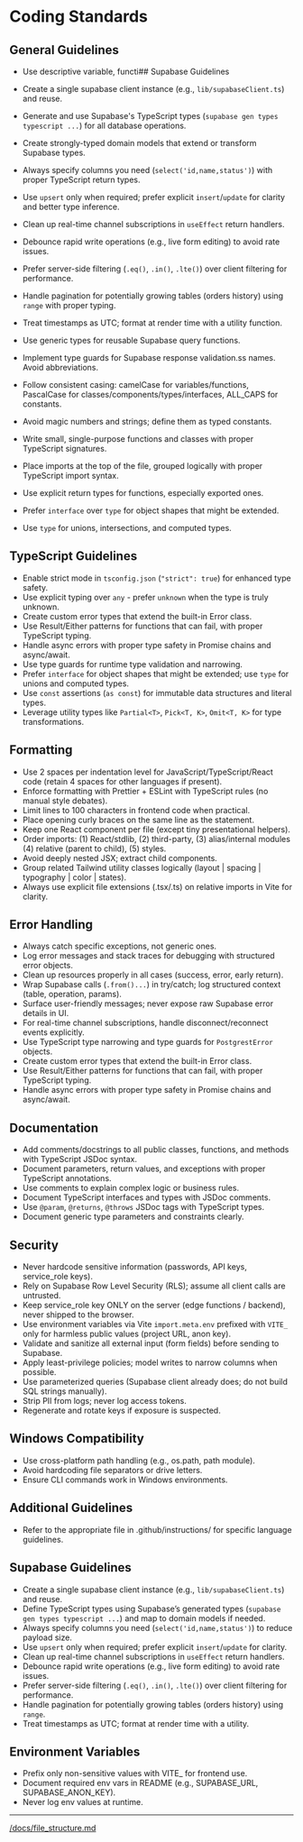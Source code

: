 # Coding Standards

## General Guidelines

- Use descriptive variable, functi## Supabase Guidelines

- Create a single supabase client instance (e.g., `lib/supabaseClient.ts`) and reuse.
- Generate and use Supabase's TypeScript types (`supabase gen types typescript ...`) for all database operations.
- Create strongly-typed domain models that extend or transform Supabase types.
- Always specify columns you need (`select('id,name,status')`) with proper TypeScript return types.
- Use `upsert` only when required; prefer explicit `insert`/`update` for clarity and better type inference.
- Clean up real-time channel subscriptions in `useEffect` return handlers.
- Debounce rapid write operations (e.g., live form editing) to avoid rate issues.
- Prefer server-side filtering (`.eq()`, `.in()`, `.lte()`) over client filtering for performance.
- Handle pagination for potentially growing tables (orders history) using `range` with proper typing.
- Treat timestamps as UTC; format at render time with a utility function.
- Use generic types for reusable Supabase query functions.
- Implement type guards for Supabase response validation.ss names. Avoid abbreviations.
- Follow consistent casing: camelCase for variables/functions, PascalCase for classes/components/types/interfaces, ALL_CAPS for constants.
- Avoid magic numbers and strings; define them as typed constants.
- Write small, single-purpose functions and classes with proper TypeScript signatures.
- Place imports at the top of the file, grouped logically with proper TypeScript import syntax.
- Use explicit return types for functions, especially exported ones.
- Prefer `interface` over `type` for object shapes that might be extended.
- Use `type` for unions, intersections, and computed types.

## TypeScript Guidelines

- Enable strict mode in `tsconfig.json` (`"strict": true`) for enhanced type safety.
- Use explicit typing over `any` - prefer `unknown` when the type is truly unknown.
- Create custom error types that extend the built-in Error class.
- Use Result/Either patterns for functions that can fail, with proper TypeScript typing.
- Handle async errors with proper type safety in Promise chains and async/await.
- Use type guards for runtime type validation and narrowing.
- Prefer `interface` for object shapes that might be extended; use `type` for unions and computed types.
- Use `const` assertions (`as const`) for immutable data structures and literal types.
- Leverage utility types like `Partial<T>`, `Pick<T, K>`, `Omit<T, K>` for type transformations.

## Formatting

- Use 2 spaces per indentation level for JavaScript/TypeScript/React code (retain 4 spaces for other languages if present).
- Enforce formatting with Prettier + ESLint with TypeScript rules (no manual style debates).
- Limit lines to 100 characters in frontend code when practical.
- Place opening curly braces on the same line as the statement.
- Keep one React component per file (except tiny presentational helpers).
- Order imports: (1) React/stdlib, (2) third-party, (3) alias/internal modules (4) relative (parent to child), (5) styles.
- Avoid deeply nested JSX; extract child components.
- Group related Tailwind utility classes logically (layout | spacing | typography | color | states).
- Always use explicit file extensions (.tsx/.ts) on relative imports in Vite for clarity.

## Error Handling

- Always catch specific exceptions, not generic ones.
- Log error messages and stack traces for debugging with structured error objects.
- Clean up resources properly in all cases (success, error, early return).
- Wrap Supabase calls (`.from()...`) in try/catch; log structured context (table, operation, params).
- Surface user-friendly messages; never expose raw Supabase error details in UI.
- For real-time channel subscriptions, handle disconnect/reconnect events explicitly.
- Use TypeScript type narrowing and type guards for `PostgrestError` objects.
- Create custom error types that extend the built-in Error class.
- Use Result/Either patterns for functions that can fail, with proper TypeScript typing.
- Handle async errors with proper type safety in Promise chains and async/await.

## Documentation

- Add comments/docstrings to all public classes, functions, and methods with TypeScript JSDoc syntax.
- Document parameters, return values, and exceptions with proper TypeScript annotations.
- Use comments to explain complex logic or business rules.
- Document TypeScript interfaces and types with JSDoc comments.
- Use `@param`, `@returns`, `@throws` JSDoc tags with TypeScript types.
- Document generic type parameters and constraints clearly.

## Security

- Never hardcode sensitive information (passwords, API keys, service_role keys).
- Rely on Supabase Row Level Security (RLS); assume all client calls are untrusted.
- Keep service_role key ONLY on the server (edge functions / backend), never shipped to the browser.
- Use environment variables via Vite `import.meta.env` prefixed with `VITE_` only for harmless public values (project URL, anon key).
- Validate and sanitize all external input (form fields) before sending to Supabase.
- Apply least-privilege policies; model writes to narrow columns when possible.
- Use parameterized queries (Supabase client already does; do not build SQL strings manually).
- Strip PII from logs; never log access tokens.
- Regenerate and rotate keys if exposure is suspected.

## Windows Compatibility

- Use cross-platform path handling (e.g., os.path, path module).
- Avoid hardcoding file separators or drive letters.
- Ensure CLI commands work in Windows environments.

## Additional Guidelines

- Refer to the appropriate file in .github/instructions/ for specific language guidelines.

## Supabase Guidelines

- Create a single supabase client instance (e.g., `lib/supabaseClient.ts`) and reuse.
- Define TypeScript types using Supabase’s generated types (`supabase gen types typescript ...`) and map to domain models if needed.
- Always specify columns you need (`select('id,name,status')`) to reduce payload size.
- Use `upsert` only when required; prefer explicit `insert`/`update` for clarity.
- Clean up real-time channel subscriptions in `useEffect` return handlers.
- Debounce rapid write operations (e.g., live form editing) to avoid rate issues.
- Prefer server-side filtering (`.eq()`, `.in()`, `.lte()`) over client filtering for performance.
- Handle pagination for potentially growing tables (orders history) using `range`.
- Treat timestamps as UTC; format at render time with a utility.

## Environment Variables

- Prefix only non-sensitive values with VITE_ for frontend use.
- Document required env vars in README (e.g., SUPABASE_URL, SUPABASE_ANON_KEY).
- Never log env values at runtime.

---
[/docs/file_structure.md](/docs/file_structure.md)
